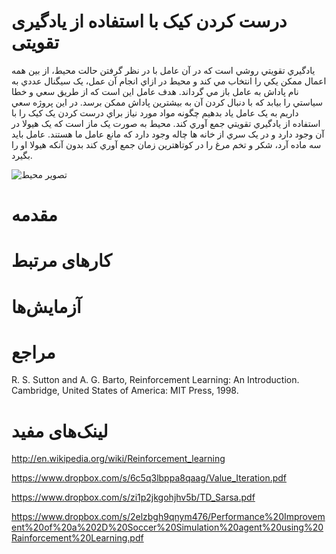 # درست کردن کیک با استفاده از یادگیری تقویتی
يادگيري تقويتي روشي است که در آن عامل با در نظر گرفتن حالت محيط، از بين همه اعمال ممکن يکي را انتخاب مي کند و محيط در ازاي انجام آن عمل، يک سيگنال عددي به نام پاداش به عامل باز مي گرداند.
هدف عامل اين است که از طريق سعي و خطا سياستي را بيابد که با دنبال کردن آن به بيشترين پاداش ممکن برسد.
در اين پروژه سعي داريم به يک عامل ياد بدهيم چگونه مواد مورد نياز براي درست کردن يک کيک را با استفاده از يادگيري تقويتي جمع آوري کند.
محيط به صورت يک ماز است که يک هيولا در آن وجود دارد و در يک سري از خانه ها چاله وجود دارد که مانع عامل ما هستند.
عامل بايد سه ماده آرد، شکر و تخم مرغ را در کوتاهترين زمان جمع آوري کند بدون آنکه هيولا او را بگيرد.

![تصویر محیط](https://www.dropbox.com/s/h26izmljoijtpzu/Cake_problem.PNG)

# مقدمه

# کارهای مرتبط

# آزمایش‌ها

# مراجع
R. S. Sutton and A. G. Barto, Reinforcement Learning: An Introduction. Cambridge, 
United States of America: MIT Press, 1998.


# لینک‌های مفید
http://en.wikipedia.org/wiki/Reinforcement_learning

https://www.dropbox.com/s/6c5q3lbppa8qaag/Value_Iteration.pdf

https://www.dropbox.com/s/zi1p2jkgohjhv5b/TD_Sarsa.pdf

https://www.dropbox.com/s/2elzbgh9qnym476/Performance%20Improvement%20of%20a%202D%20Soccer%20Simulation%20agent%20using%20Rainforcement%20Learning.pdf

